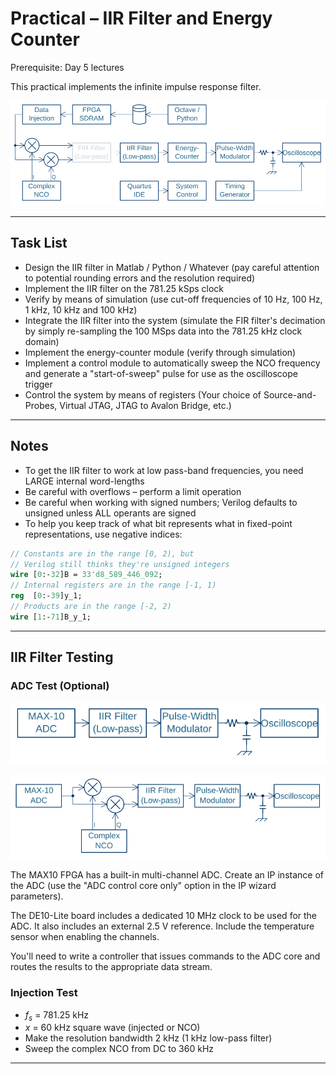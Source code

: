 # Practical &ndash; IIR Filter and Energy Counter

Prerequisite: Day 5 lectures

This practical implements the infinite impulse response filter.

![Local Block Diagram](IIR_Filter/SpectrumAnalyser.svg)

--------------------------------------------------------------------------------

## Task List

- Design the IIR filter in Matlab / Python / Whatever (pay careful attention to potential rounding errors and the resolution required)
- Implement the IIR filter on the 781.25&nbsp;kSps clock
- Verify by means of simulation (use cut-off frequencies of 10&nbsp;Hz, 100&nbsp;Hz, 1&nbsp;kHz, 10&nbsp;kHz and 100&nbsp;kHz)
- Integrate the IIR filter into the system (simulate the FIR filter's decimation by simply re-sampling the 100&nbsp;MSps data into the 781.25&nbsp;kHz clock domain)
- Implement the energy-counter module (verify through simulation)
- Implement a control module to automatically sweep the NCO frequency and generate a "start-of-sweep" pulse for use as the oscilloscope trigger
- Control the system by means of registers (Your choice of Source-and-Probes, Virtual JTAG, JTAG to Avalon Bridge, etc.)

--------------------------------------------------------------------------------

## Notes

- To get the IIR filter to work at low pass-band frequencies, you need LARGE internal word-lengths
- Be careful with overflows &ndash; perform a limit operation
- Be careful when working with signed numbers; Verilog defaults to unsigned unless ALL operants are signed
- To help you keep track of what bit represents what in fixed-point representations, use negative indices:

```systemverilog
// Constants are in the range [0, 2), but
// Verilog still thinks they're unsigned integers
wire [0:-32]B = 33'd8_589_446_092;
// Internal registers are in the range [-1, 1)
reg  [0:-39]y_1;
// Products are in the range [-2, 2)
wire [1:-71]B_y_1;
```

--------------------------------------------------------------------------------

## IIR Filter Testing

### ADC Test (Optional)

![ADC_Test](IIR_Filter/ADC_Test.svg)

![ADC_Test2](IIR_Filter/ADC_Test2.svg)

The MAX10 FPGA has a built-in multi-channel ADC.  Create an IP instance of the
ADC (use the "ADC control core only" option in the IP wizard parameters).

The DE10-Lite board includes a dedicated 10 MHz clock to be used for the ADC.
It also includes an external 2.5 V reference. Include the temperature sensor
when enabling the channels.

You'll need to write a controller that issues commands to the ADC core and
routes the results to the appropriate data stream.

### Injection Test

- $f_s$ = 781.25 kHz
- $x$ = 60 kHz square wave (injected or NCO)
- Make the resolution bandwidth 2&nbsp;kHz (1&nbsp;kHz low-pass filter)
- Sweep the complex NCO from DC to 360&nbsp;kHz

--------------------------------------------------------------------------------

